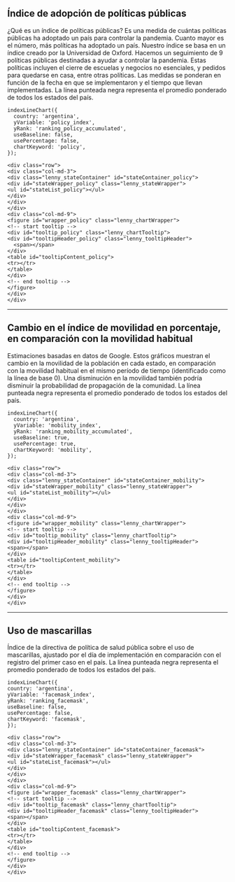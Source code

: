 ## Índice de adopción de políticas públicas

¿Qué es un índice de políticas públicas? Es una medida de cuántas políticas públicas ha adoptado un país para controlar la pandemia. Cuanto mayor es el número, más políticas ha adoptado un país. Nuestro índice se basa en un índice creado por la Universidad de Oxford. Hacemos un seguimiento de 9 políticas públicas destinadas a ayudar a controlar la pandemia. Estas políticas incluyen el cierre de escuelas y negocios no esenciales, y pedidos para quedarse en casa, entre otras políticas. Las medidas se ponderan en función de la fecha en que se implementaron y el tiempo que llevan implementadas. La línea punteada negra representa el promedio ponderado de todos los estados del país.

```
indexLineChart({
  country: 'argentina',
  yVariable: 'policy_index',
  yRank: 'ranking_policy_accumulated',
  useBaseline: false,
  usePercentage: false,
  chartKeyword: 'policy',
});
```

```
<div class="row">
<div class="col-md-3">
<div class="lenny_stateContainer" id="stateContainer_policy">
<div id="stateWrapper_policy" class="lenny_stateWrapper">
<ul id="stateList_policy"></ul>
</div>
</div>
</div>
<div class="col-md-9">
<figure id="wrapper_policy" class="lenny_chartWrapper">
<!-- start tooltip -->
<div id="tooltip_policy" class="lenny_chartTooltip">
<div id="tooltipHeader_policy" class="lenny_tooltipHeader">
  <span></span>
</div>
<table id="tooltipContent_policy">
<tr></tr>
</table>
</div>
<!-- end tooltip -->
</figure>
</div>
</div>
```

<hr />

## Cambio en el índice de movilidad en porcentaje, en comparación con la movilidad habitual

Estimaciones basadas en datos de Google. Estos gráficos muestran el cambio en la movilidad de la población en cada estado, en comparación con la movilidad habitual en el mismo período de tiempo (identificado como la línea de base 0). Una disminución en la movilidad también podría disminuir la probabilidad de propagación de la comunidad. La línea punteada negra representa el promedio ponderado de todos los estados del país.

```
indexLineChart({
  country: 'argentina',
  yVariable: 'mobility_index',
  yRank: 'ranking_mobility_accumulated',
  useBaseline: true,
  usePercentage: true,
  chartKeyword: 'mobility',
});
```

```
<div class="row">
<div class="col-md-3">
<div class="lenny_stateContainer" id="stateContainer_mobility">
<div id="stateWrapper_mobility" class="lenny_stateWrapper">
<ul id="stateList_mobility"></ul>
</div>
</div>
</div>
<div class="col-md-9">
<figure id="wrapper_mobility" class="lenny_chartWrapper">
<!-- start tooltip -->
<div id="tooltip_mobility" class="lenny_chartTooltip">
<div id="tooltipHeader_mobility" class="lenny_tooltipHeader">
<span></span>
</div>
<table id="tooltipContent_mobility">
<tr></tr>
</table>
</div>
<!-- end tooltip -->
</figure>
</div>
</div>
```

<hr />

## Uso de mascarillas

Índice de la directiva de política de salud pública sobre el uso de mascarillas, ajustado por el día de implementación en comparación con el registro del primer caso en el país. La línea punteada negra representa el promedio ponderado de todos los estados del país.

```
indexLineChart({
country: 'argentina',
yVariable: 'facemask_index',
yRank: 'ranking_facemask',
useBaseline: false,
usePercentage: false,
chartKeyword: 'facemask',
});
```

```
<div class="row">
<div class="col-md-3">
<div class="lenny_stateContainer" id="stateContainer_facemask">
<div id="stateWrapper_facemask" class="lenny_stateWrapper">
<ul id="stateList_facemask"></ul>
</div>
</div>
</div>
<div class="col-md-9">
<figure id="wrapper_facemask" class="lenny_chartWrapper">
<!-- start tooltip -->
<div id="tooltip_facemask" class="lenny_chartTooltip">
<div id="tooltipHeader_facemask" class="lenny_tooltipHeader">
<span></span>
</div>
<table id="tooltipContent_facemask">
<tr></tr>
</table>
</div>
<!-- end tooltip -->
</figure>
</div>
</div>
```
